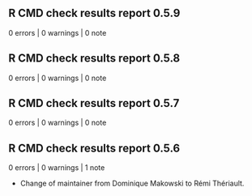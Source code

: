## R CMD check results report 0.5.9

0 errors | 0 warnings | 0 note

## R CMD check results report 0.5.8 

0 errors | 0 warnings | 0 note

## R CMD check results report 0.5.7

0 errors | 0 warnings | 0 note

## R CMD check results report 0.5.6

0 errors | 0 warnings | 1 note

* Change of maintainer from Dominique Makowski to Rémi Thériault.
